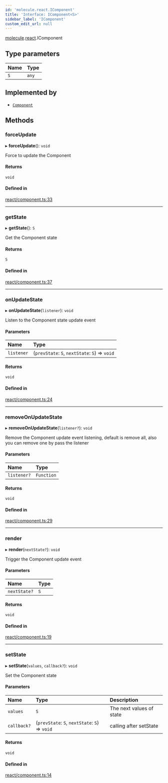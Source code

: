 ```yaml
---
id: 'molecule.react.IComponent'
title: 'Interface: IComponent<S>'
sidebar_label: 'IComponent'
custom_edit_url: null
---
```


[molecule](../namespaces/molecule).[react](../namespaces/molecule.react).IComponent

## Type parameters

| Name | Type  |
| :--- | :---- |
| `S`  | `any` |

## Implemented by

-   [`Component`](../classes/molecule.react.Component)

## Methods

### forceUpdate

▸ **forceUpdate**(): `void`

Force to update the Component

#### Returns

`void`

#### Defined in

[react/component.ts:33](https://github.com/DTStack/molecule/blob/927b7d39/src/react/component.ts#L33)

---

### getState

▸ **getState**(): `S`

Get the Component state

#### Returns

`S`

#### Defined in

[react/component.ts:37](https://github.com/DTStack/molecule/blob/927b7d39/src/react/component.ts#L37)

---

### onUpdateState

▸ **onUpdateState**(`listener`): `void`

Listen to the Component state update event

#### Parameters

| Name       | Type                                           |
| :--------- | :--------------------------------------------- |
| `listener` | (`prevState`: `S`, `nextState`: `S`) => `void` |

#### Returns

`void`

#### Defined in

[react/component.ts:24](https://github.com/DTStack/molecule/blob/927b7d39/src/react/component.ts#L24)

---

### removeOnUpdateState

▸ **removeOnUpdateState**(`listener?`): `void`

Remove the Component update event listening, default is remove all,
also you can remove one by pass the listener

#### Parameters

| Name        | Type       |
| :---------- | :--------- |
| `listener?` | `Function` |

#### Returns

`void`

#### Defined in

[react/component.ts:29](https://github.com/DTStack/molecule/blob/927b7d39/src/react/component.ts#L29)

---

### render

▸ **render**(`nextState?`): `void`

Trigger the Component update event

#### Parameters

| Name         | Type |
| :----------- | :--- |
| `nextState?` | `S`  |

#### Returns

`void`

#### Defined in

[react/component.ts:19](https://github.com/DTStack/molecule/blob/927b7d39/src/react/component.ts#L19)

---

### setState

▸ **setState**(`values`, `callback?`): `void`

Set the Component state

#### Parameters

| Name        | Type                                           | Description              |
| :---------- | :--------------------------------------------- | :----------------------- |
| `values`    | `S`                                            | The next values of state |
| `callback?` | (`prevState`: `S`, `nextState`: `S`) => `void` | calling after setState   |

#### Returns

`void`

#### Defined in

[react/component.ts:14](https://github.com/DTStack/molecule/blob/927b7d39/src/react/component.ts#L14)
